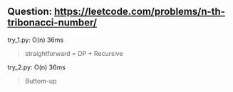 Question: https://leetcode.com/problems/n-th-tribonacci-number/
---

try_1.py: O(n) 36ms
> straightforward = DP + Recursive

try_2.py: O(n) 36ms
> Buttom-up
